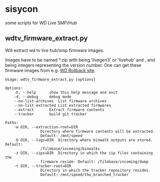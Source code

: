 sisycon
=======

some scripts for WD Live SMP/Hub

wdtv_firmware_extract.py
------------------------

Will extract wd tv live hub/smp firmware images.

Images have to be named *<DEVICE>*<X>*<Y>*<Z>*.zip with <DEVICE> being 'livegen3' or 'livehub' and <X>, <Y> and <Z> being integers representing the version number.
One can get these firmware images from e.g. [WD Rollback site](http://wdc.custhelp.com/app/answers/detail/a_id/5860/~/how-to-roll-back-the-firmware-on-a-wd-tv-live-hub-media-center-or-wd-tv-live).

	Usage: wdtv_firmware_extract.py [options]

	Options:
		-h, --help		show this help message and exit
		-d, --debug		debug mode
		--no-list-archives	List firmware archives
		--no-list-extracted	List extracted firmwares
		--extract		Extract firmware contents
		--tracker		build git tracker

	Paths:
		-w DIR, --extraction-root=DIR
					Directory where firmware contents will be extracted.
					Default: /mnt/speed
		-b DIR, --logs=DIR  Directory where binwalk outputs are stored. Default:
					/filebase/incoming/binwalks
		-z DIR, --zips=DIR  Directory in which the zip files containing the
					firmware reside. Default: /filebase/incoming/dump
		-t DIR, --tracker-root=DIR
					Directory in which the tracker repository resides.
					Default: /mnt/speed/the_branched_tracker
